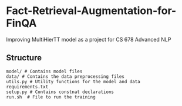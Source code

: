 # Fact-Retrieval-Augmentation-for-FinQA
Improving MultiHierTT model as a project for CS 678 Advanced NLP



## Structure
```
model/ # Contains model files
data/ # Contains the data preprocessing files
utils.py # Utility functions for the model and data
requirements.txt
setup.py # Contains constnat declarations
run.sh  # File to run the training
```
